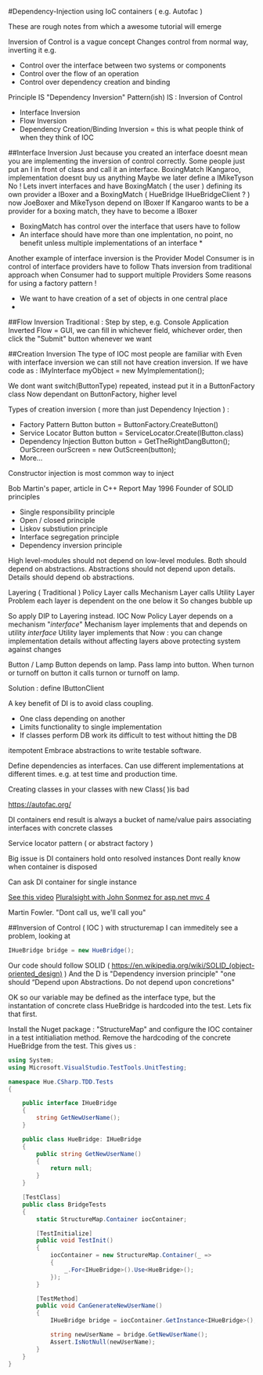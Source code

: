 #Dependency-Injection using IoC containers ( e.g. Autofac )

These are rough notes from which a awesome tutorial will emerge

Inversion of Control is a vague concept
Changes control from normal way, inverting it
e.g.
* Control over the interface between two systems or components
* Control over the flow of an operation
* Control over dependency creation and binding

Principle IS "Dependency Inversion"
Pattern(ish) IS : Inversion of Control
* Interface Inversion
* Flow Inversion
* Dependency Creation/Binding Inversion = this is what people think of when they think of IOC

##Interface Inversion
Just because you created an interface doesnt mean you are implementing the inversion of control correctly.
Some people just put an I in front of class and call it an interface.
BoxingMatch IKangaroo, implementation doesnt buy us anything
Maybe we later define a IMikeTyson
No !
Lets invert interfaces and have BoxingMatch ( the user ) defining its own provider
a IBoxer and a BoxingMatch
( HueBridge IHueBridgeClient ? )
now JoeBoxer and MikeTyson depend on IBoxer
If Kangaroo wants to be a provider for a boxing match, they have to become a IBoxer
* BoxingMatch has control over the interface that users have to follow
* An interface should have more than one implentation, no point, no benefit unless multiple implementations of an interface *

Another example of interface inversion is the Provider Model
Consumer is in control of interface providers have to follow
Thats inversion from traditional approach when Consumer had to support multiple Providers
Some reasons for using a factory pattern !
* We want to have creation of a set of objects in one central place
* 

##Flow Inversion
Traditional : Step by step, e.g. Console Application
Inverted Flow = GUI, we can fill in whichever field, whichever order, then click the "Submit" button whenever we want

##Creation Inversion
The type of IOC most people are familiar with
Even with interface inversion we can still not have creation inversion.
If we have code as :
IMyInterface myObject = new MyImplementation();

We dont want switch(ButtonType) repeated, instead put it in a ButtonFactory class
Now dependant on ButtonFactory, higher level

Types of creation inversion ( more than just Dependency Injection ) :
* Factory Pattern
	Button button = ButtonFactory.CreateButton()
* Service Locator
  Button button = ServiceLocator.Create(IButton.class)
* Dependency Injection
  Button button = GetTheRightDangButton();
  OurScreen ourScreen = new OutScreen(button);
* More...


Constructor injection is most common way to inject

Bob Martin's paper, article in C++ Report May 1996
Founder of SOLID principles
* Single responsibility principle
* Open / closed principle
* Liskov substiution principle
* Interface segregation principle
* Dependency inversion principle

High level-modules should not depend on low-level modules. Both should depend on abstractions.
Abstractions should not depend upon details. Details should depend ob abstractions.

Layering ( Traditional )
Policy Layer calls Mechanism Layer calls Utility Layer
Problem each layer is dependent on the one below it
So changes bubble up

So apply DIP to Layering instead. IOC
Now Policy Layer depends on a mechanism "*interface*"
Mechanism layer implements that and depends on utility *interface*
Utility layer implements that
Now : you can change implementation details without affecting layers above
protecting system against changes

Button / Lamp
Button depends on lamp.
Pass lamp into button.
When turnon or turnoff on button it calls turnon or turnoff on lamp.

Solution : define IButtonClient


A key benefit of DI is to avoid class coupling.
- One class depending on another
- Limits functionality to single implementation
- If classes perform DB work its difficult to test without hitting the DB

itempotent
Embrace abstractions to write testable software.

Define dependencies as interfaces.
Can use different implementations at different times. e.g. at test time and production time.

Creating classes in your classes with new Class( )is bad

https://autofac.org/

DI containers end result is always a bucket of name/value pairs associating interfaces with concrete classes

Service locator pattern ( or abstract factory )

Big issue is DI containers hold onto resolved instances
Dont really know when container is disposed

Can ask DI container for single instance

[See this video](https://www.youtube.com/watch?v=I6-QI1qN4pU)
[Pluralsight with John Sonmez for asp.net mvc 4](https://app.pluralsight.com/player?course=ioc-aspdotnet-mvc4&author=john-sonmez&name=ioc-aspdotnet-mvc4-m1&clip=0&mode=live)


Martin Fowler. 
"Dont call us, we'll call you"


##Inversion of Control ( IOC ) with structuremap
I can immeditely see a problem, looking at
```c#
IHueBridge bridge = new HueBridge();
```

Our code should follow SOLID ( https://en.wikipedia.org/wiki/SOLID_(object-oriented_design) )
And the D is "Dependency inversion principle"
"one should “Depend upon Abstractions. Do not depend upon concretions"

OK so our variable may be defined as the interface type, but the instantation of concrete class HueBridge is hardcoded into the test.
Lets fix that first.

Install the Nuget package : "StructureMap" and configure the IOC container in a test intitialiation method.
Remove the hardcoding of the concrete HueBridge from the test.
This gives us :

```c#
using System;
using Microsoft.VisualStudio.TestTools.UnitTesting;

namespace Hue.CSharp.TDD.Tests
{

    public interface IHueBridge
    {
        string GetNewUserName();
    }

    public class HueBridge: IHueBridge
    {
        public string GetNewUserName()
        {
            return null;
        }
    }

    [TestClass]
    public class BridgeTests
    {
        static StructureMap.Container iocContainer;

        [TestInitialize]
        public void TestInit()
        {
            iocContainer = new StructureMap.Container(_ =>
            {
                _.For<IHueBridge>().Use<HueBridge>();
            });
        }

        [TestMethod]
        public void CanGenerateNewUserName()
        {
            IHueBridge bridge = iocContainer.GetInstance<IHueBridge>();

            string newUserName = bridge.GetNewUserName();
            Assert.IsNotNull(newUserName);
        }
    }
}
```